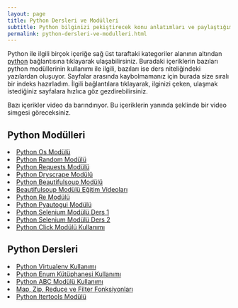 ```yaml
---
layout: page
title: Python Dersleri ve Modülleri
subtitle: Python bilginizi pekiştirecek konu anlatımları ve paylaştığım python modüllerinin sıralı listesi.
permalink: python-dersleri-ve-modulleri.html
---
```


Python ile ilgili birçok içeriğe sağ üst taraftaki kategoriler alanının altından <a href="/python" title="Python Dersleri" target="_blank">python</a> bağlantısına tıklayarak ulaşabilirsiniz. Buradaki içeriklerin bazıları python modüllerinin kullanımı ile ilgili, bazıları ise ders niteliğindeki yazılardan oluşuyor. Sayfalar arasında kaybolmamanız için burada size sıralı bir indeks hazırladım. İlgili bağlantılara tıklayarak, ilginizi çeken, ulaşmak istediğiniz sayfalara hızlıca göz gezdirebilirsiniz.

Bazı içerikler video da barındırıyor. Bu içeriklerin yanında <i class="fa fa-play-circle fa-spin fa-1x fa-fw"></i> şeklinde bir video simgesi göreceksiniz.

<div class="col-lg-6">
<h2> Python Modülleri</h2>
<li><a href="/python-os-modulu" target="_blank" title="python os modülü kullanımı">Python Os Modülü</a></li>
<li><a href="/python-random-modulu" target="_blank" title="python random modülü kullanımı">Python Random Modülü</a></li>
<li><i class="fa fa-play-circle fa-spin fa-1x fa-fw"></i> <a href="/python-requests-modulu" target="_blank" title="python requests modülü kullanımı">Python Requests Modülü</a></li>
<li><i class="fa fa-play-circle fa-spin fa-1x fa-fw"></i> <a href="/python-dryscrape-modulu-ve-javascript" target="_blank" title="python dryscrape modülü">Python Dryscrape Modülü</a></li>
<li><a href="/python-beautifulsoup-modulu" target="_blank" title="python beautifulsoup modülü kullanımı">Python Beautifulsoup Modülü</a></li>
<li><i class="fa fa-play-circle fa-spin fa-1x fa-fw"></i> <a href="/python-beautifulsoup-egitim-videolari" target="_blank" title="beautifulsoup modülü eğitim videoları">Beautifulsoup Modülü Eğitim Videoları</a></li>
<li><a href="/python-re-modulu" target="_blank" title="python re modülü">Python Re Modülü</a></li>
<li><a href="/python-pyautogui-modulu-kullanimi" target="_blank" title="python pyautogui modülü kullanımı">Python Pyautogui Modülü</a></li>
<li><i class="fa fa-play-circle fa-spin fa-1x fa-fw"></i> <a href="/python-selenium-modulu-kullanimi-1" target="_blank" title="python selenium modülü kullanımı ders 1">Python Selenium Modülü Ders 1</a></li>
<li><i class="fa fa-play-circle fa-spin fa-1x fa-fw"></i> <a href="/python-selenium-modulu-kullanimi-2" target="_blank" title="python selenium modülü kullanımı ders 2">Python Selenium Modülü Ders 2</a></li>
<li><i class="fa fa-play-circle fa-spin fa-1x fa-fw"></i> <a href="/python-click-modulu" target="_blank" title="Python Click Modülü Kullanımı">Python Click Modülü Kullanımı</a></li>

</div>
<div class="col-lg-6">
<h2>Python Dersleri</h2>
<li><a href="/python-virtualenv-kullanimi" title="Python Virtualenv Kullanımı" target="_blank">Python Virtualenv Kullanımı</a></li>
<li><i class="fa fa-play-circle fa-spin fa-1x fa-fw"></i> <a href="/python-enum-kullanimi" title="Python Enum Kütüphanesi Kullanımı" target="_blank">Python Enum Kütüphanesi Kullanımı</a></li>
<li><i class="fa fa-play-circle fa-spin fa-1x fa-fw"></i> <a href="/python-abc-modulu-kullanimi" title="Python ABC Modülü Kullanımı" target="_blank">Python ABC Modülü Kullanımı</a></li>
<li><i class="fa fa-play-circle fa-spin fa-1x fa-fw"></i> <a href="/python-map-zip-reduce-filter-kullanimi" title="Map, Zip, Reduce ve Filter Fonksiyonları" target="_blank">Map, Zip, Reduce ve Filter Fonksiyonları</a></li>
<li><i class="fa fa-play-circle fa-spin fa-1x fa-fw"></i> <a href="/python-itertools-modulu" title="Python Itertools Modülü" target="_blank">Python Itertools Modülü</a></li>
</div>
